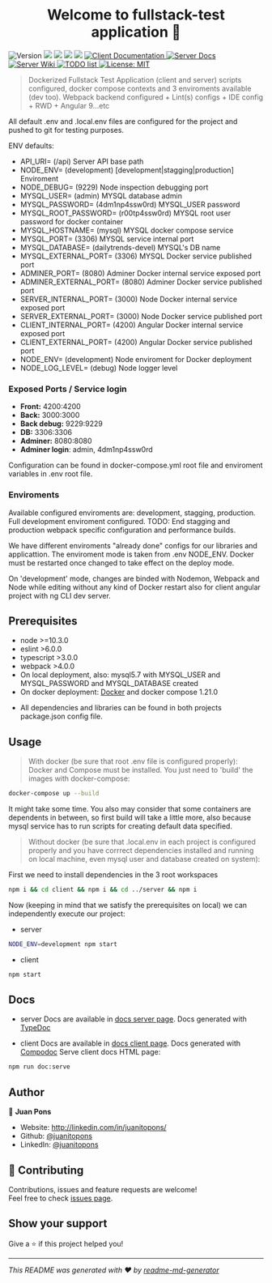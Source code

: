 <h1 align="center">Welcome to fullstack-test application 👋</h1>
<p>
  <img alt="Version" src="https://img.shields.io/badge/version-1.0.0-blue.svg?cacheSeconds=2592000" />
  <img src="https://img.shields.io/badge/node-%3E%3D10.3.0-blue.svg" />
  <img src="https://img.shields.io/badge/eslint-%3E6.0.0-blue.svg" />
  <img src="https://img.shields.io/badge/typescript-%3E3.0.0-blue.svg" />
  <img src="https://img.shields.io/badge/webpack-%3E4.0.0-blue.svg" />
  <a href="/client/documentation" target="_blank" title="Client Docs" alt="Client Docs">
    <img alt="Client Documentation" src="https://img.shields.io/badge/documentation-yes-brightgreen.svg" />
  </a>
  <a href="/server/docs" target="_blank" title="Server Docs" alt="Server Docs">
    <img alt="Server Docs" src="https://img.shields.io/badge/documentation-yes-brightgreen.svg" />
  </a>
  <a href="/wiki" target="_blank" title="Server Wiki" alt="Server Wiki">
    <img alt="Server Wiki" src="https://img.shields.io/badge/wiki-yes-brightgreen.svg" />
  </a>
  <a href="/TODO.md" target="_blank" title="TODO list" alt="TODO list">
    <img alt="TODO list" src="https://img.shields.io/badge/todo-yes-brightgreen.svg" />
  </a>
  <a href="/LICENSE.md" target="_blank" title="License MIT" alt="License MIT">
    <img alt="License: MIT" src="https://img.shields.io/badge/License-MIT-yellow.svg" />
  </a>
</p>

> Dockerized Fullstack Test Application (client and server) scripts configured, docker compose contexts and 3 enviroments available (dev too). Webpack backend configured + Lint(s) configs + IDE config + RWD + Angular 9...etc

All default .env and .local.env files are configured for the project and pushed to git for testing purposes.

ENV defaults:
- API_URI= (/api) Server API base path
- NODE_ENV= (development) [development|stagging|production] Enviroment
- NODE_DEBUG= (9229) Node inspection debugging port
- MYSQL_USER= (admin) MYSQL database admin
- MYSQL_PASSWORD= (4dm1np4ssw0rd) MYSQL_USER password
- MYSQL_ROOT_PASSWORD= (r00tp4ssw0rd) MYSQL root user password for docker container
- MYSQL_HOSTNAME= (mysql) MYSQL docker compose service
- MYSQL_PORT= (3306) MYSQL service internal port
- MYSQL_DATABASE= (dailytrends-devel) MYSQL's DB name
- MYSQL_EXTERNAL_PORT= (3306) MYSQL Docker service published port
- ADMINER_PORT= (8080) Adminer Docker internal service exposed port
- ADMINER_EXTERNAL_PORT= (8080) Adminer Docker service published port
- SERVER_INTERNAL_PORT= (3000) Node Docker internal service exposed port
- SERVER_EXTERNAL_PORT= (3000) Node Docker service published port
- CLIENT_INTERNAL_PORT= (4200) Angular Docker internal service exposed port
- CLIENT_EXTERNAL_PORT= (4200) Angular Docker service published port
- NODE_ENV= (development) Node enviroment for Docker deployment
- NODE_LOG_LEVEL= (debug) Node logger level

### Exposed Ports / Service login

- **Front:** 4200:4200
- **Back:** 3000:3000
- **Back debug:** 9229:9229
- **DB:** 3306:3306
- **Adminer:** 8080:8080
- **Adminer login**: admin, 4dm1np4ssw0rd

Configuration can be found in docker-compose.yml root file and enviroment variables in .env root file.

### Enviroments

Available configured enviroments are: development, stagging, production.
Full development enviroment configured.
TODO: End stagging and production webpack specific configuration and performance builds.

We have different enviroments "already done" configs for our libraries and applicattion.
The enviroment mode is taken from .env NODE_ENV. Docker must be restarted once changed to take effect on the deploy mode.

On 'development' mode, changes are binded with Nodemon, Webpack and Node while editing without any kind of Docker restart also for client angular project with ng CLI dev server.

## Prerequisites

- node >=10.3.0
- eslint >6.0.0
- typescript >3.0.0
- webpack >4.0.0
- On local deployment, also: mysql5.7 with MYSQL_USER and MYSQL_PASSWORD and MYSQL_DATABASE created
- On docker deployment: [Docker](https://www.docker.com/) and docker compose 1.21.0

* All dependencies and libraries can be found in both projects package.json config file.

## Usage

> With docker (be sure that root .env file is configured properly):
Docker and Compose must be installed. You just need to 'build' the images with docker-compose:

```sh
docker-compose up --build
```

It might take some time. You also may consider that some containers are dependents in between, so first build will take a little more, also because mysql service has to run scripts for creating default data specified.

> Without docker (be sure that .local.env in each project is configured properly and you have corrrect dependencies installed and running on local machine, even mysql user and database created on system):

First we need to install dependencies in the 3 root workspaces

```sh
npm i && cd client && npm i && cd ../server && npm i
```

Now (keeping in mind that we satisfy the prerequisites on local) we can independently execute our project:

- server

```sh
NODE_ENV=development npm start
```

- client

```sh
npm start
```

## Docs

- server
Docs are available in [docs server page](/server/docs).
Docs generated with [TypeDoc](https://github.com/TypeStrong/typedoc)

- client
Docs are available in [docs client page](/client/documentation).
Docs generated with [Compodoc](https://github.com/compodoc/compodoc)
Serve client docs HTML page:

```sh
npm run doc:serve
```

## Author

👤 **Juan Pons**

* Website: http://linkedin.com/in/juanitopons/
* Github: [@juanitopons](https://github.com/juanitopons)
* LinkedIn: [@juanitopons](https://linkedin.com/in/juanitopons)

## 🤝 Contributing

Contributions, issues and feature requests are welcome!<br />Feel free to check [issues page](/issues). 

## Show your support

Give a ⭐️ if this project helped you!

***
_This README was generated with ❤️ by [readme-md-generator](https://github.com/kefranabg/readme-md-generator)_
